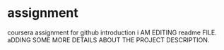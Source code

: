 # assignment
coursera assignment for github introduction
i AM EDITING readme FILE. aDDING SOME MORE DETAILS
 ABOUT THE PROJECT DESCRIPTION.
